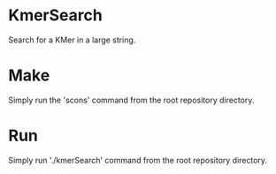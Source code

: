 KmerSearch
==========

Search for a KMer in a large string.

Make
====

Simply run the 'scons' command from the root repository directory.

Run
===
Simply run './kmerSearch' command from the root repository directory.
